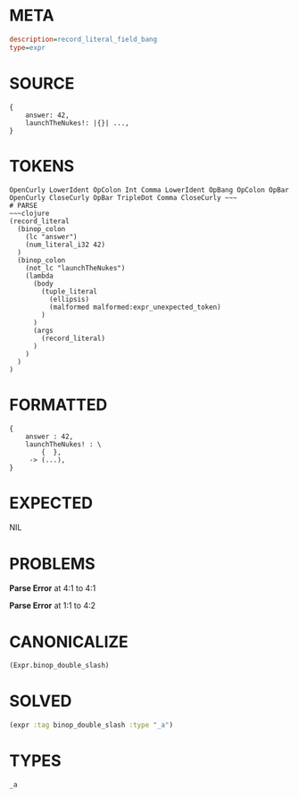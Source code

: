 # META
~~~ini
description=record_literal_field_bang
type=expr
~~~
# SOURCE
~~~roc
{
    answer: 42,
    launchTheNukes!: |{}| ...,
}
~~~
# TOKENS
~~~text
OpenCurly LowerIdent OpColon Int Comma LowerIdent OpBang OpColon OpBar OpenCurly CloseCurly OpBar TripleDot Comma CloseCurly ~~~
# PARSE
~~~clojure
(record_literal
  (binop_colon
    (lc "answer")
    (num_literal_i32 42)
  )
  (binop_colon
    (not_lc "launchTheNukes")
    (lambda
      (body
        (tuple_literal
          (ellipsis)
          (malformed malformed:expr_unexpected_token)
        )
      )
      (args
        (record_literal)
      )
    )
  )
)
~~~
# FORMATTED
~~~roc
{
	answer : 42,
	launchTheNukes! : \
		{  },
	 -> (...),
}
~~~
# EXPECTED
NIL
# PROBLEMS
**Parse Error**
at 4:1 to 4:1

**Parse Error**
at 1:1 to 4:2

# CANONICALIZE
~~~clojure
(Expr.binop_double_slash)
~~~
# SOLVED
~~~clojure
(expr :tag binop_double_slash :type "_a")
~~~
# TYPES
~~~roc
_a
~~~
